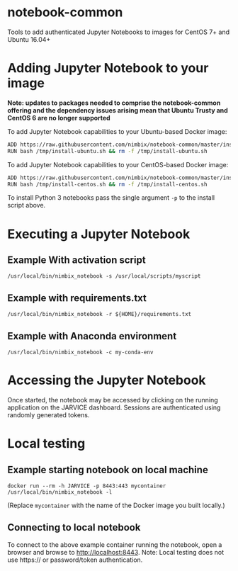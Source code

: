 # notebook-common
Tools to add authenticated Jupyter Notebooks to images for CentOS 7+ and Ubuntu 16.04+

# Adding Jupyter Notebook to your image

**Note: updates to packages needed to comprise the notebook-common offering and the dependency issues arising mean that 
Ubuntu Trusty and CentOS 6 are no longer supported**
 
To add Jupyter Notebook capabilities to your Ubuntu-based Docker image:

```bash
ADD https://raw.githubusercontent.com/nimbix/notebook-common/master/install-ubuntu.sh /tmp/install-ubuntu.sh
RUN bash /tmp/install-ubuntu.sh && rm -f /tmp/install-ubuntu.sh
```

To add Jupyter Notebook capabilities to your CentOS-based Docker image:

```bash
ADD https://raw.githubusercontent.com/nimbix/notebook-common/master/install-centos.sh /tmp/install-centos.sh
RUN bash /tmp/install-centos.sh && rm -f /tmp/install-centos.sh
```

To install Python 3 notebooks pass the single argument `-p` to the install script above.


# Executing a Jupyter Notebook

## Example With activation script

```
/usr/local/bin/nimbix_notebook -s /usr/local/scripts/myscript
```

## Example with requirements.txt

```
/usr/local/bin/nimbix_notebook -r ${HOME}/requirements.txt
```

## Example with Anaconda environment

```
/usr/local/bin/nimbix_notebook -c my-conda-env
```

# Accessing the Jupyter Notebook
Once started, the notebook may be accessed by clicking on the running application on the JARVICE dashboard. Sessions are authenticated using randomly generated tokens.

# Local testing

## Example starting notebook on local machine

```
docker run --rm -h JARVICE -p 8443:443 mycontainer /usr/local/bin/nimbix_notebook -l
```

(Replace ```mycontainer``` with the name of the Docker image you built locally.)

## Connecting to local notebook
To connect to the above example container running the notebook, open a browser and browse to [http://localhost:8443](http://localhost:8443). Note: Local testing does not use https:// or password/token authentication.
